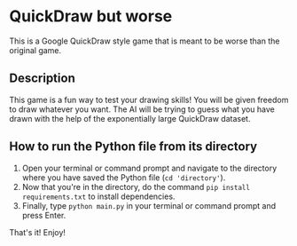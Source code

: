 # QuickDraw but worse

This is a Google QuickDraw style game that is meant to be worse than the original game.

## Description

This game is a fun way to test your drawing skills! You will be given freedom to draw whatever you want. The AI will be trying to guess what you have drawn with the help of the exponentially large QuickDraw dataset.

## How to run the Python file from its directory

1. Open your terminal or command prompt and navigate to the directory where you have saved the Python file (`cd 'directory'`).
2. Now that you're in the directory, do the command `pip install requirements.txt` to install dependencies.
3. Finally, type `python main.py` in your terminal or command prompt and press Enter.

That's it! Enjoy!